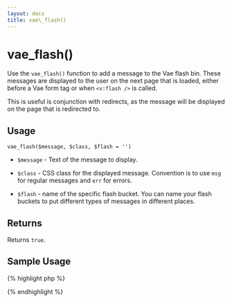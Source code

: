 ```yaml
---
layout: docs
title: vae\_flash()
---
```


# vae\_flash()

Use the `vae_flash()` function to add a message to the Vae flash bin.
These messages are displayed to the user on the next page that is
loaded, either before a Vae form tag or when `<v:flash />` is called.

This is useful is conjunction with redirects, as the message will be
displayed on the page that is redirected to.

## Usage

`vae_flash($message, $class, $flash = '')`

-   `$message` - Text of the message to display.

-   `$class` - CSS class for the displayed message. Convention is to use
    `msg` for regular messages and `err` for errors.

-   `$flash` - name of the specific flash bucket. You can name your
    flash buckets to put different types of messages in
    different places.

## Returns

Returns `true`.

## Sample Usage

{% highlight php %}
<?php
if (!my_available_func($_REQUEST['id'])) {
  vae_flash("Sorry, this item is not available for the time period you requested.", 'err');
  return false;
}
?>
{% endhighlight %}
